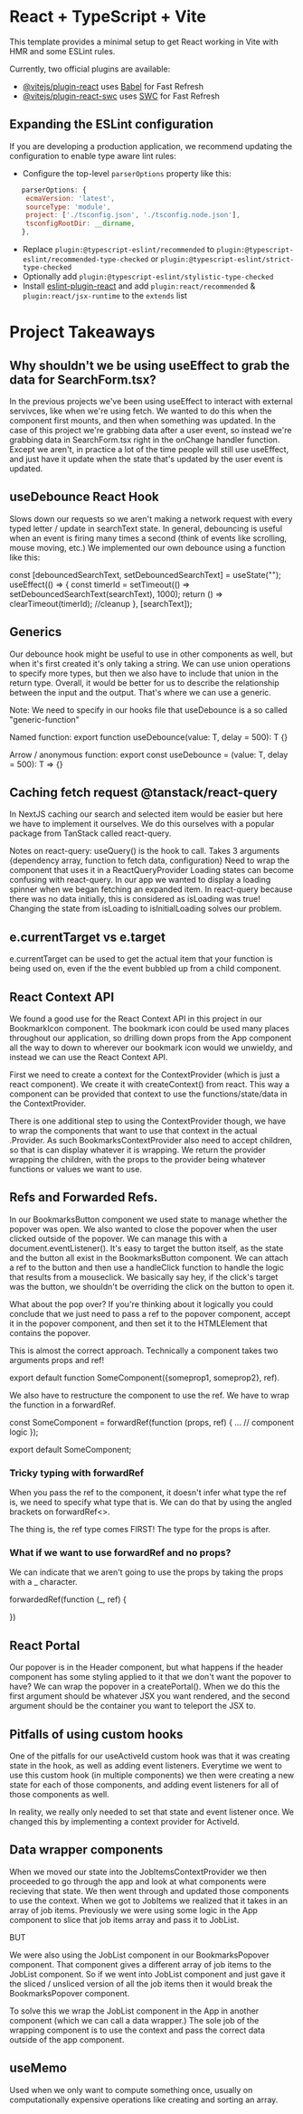 # React + TypeScript + Vite

This template provides a minimal setup to get React working in Vite with HMR and some ESLint rules.

Currently, two official plugins are available:

- [@vitejs/plugin-react](https://github.com/vitejs/vite-plugin-react/blob/main/packages/plugin-react/README.md) uses [Babel](https://babeljs.io/) for Fast Refresh
- [@vitejs/plugin-react-swc](https://github.com/vitejs/vite-plugin-react-swc) uses [SWC](https://swc.rs/) for Fast Refresh

## Expanding the ESLint configuration

If you are developing a production application, we recommend updating the configuration to enable type aware lint rules:

- Configure the top-level `parserOptions` property like this:

```js
   parserOptions: {
    ecmaVersion: 'latest',
    sourceType: 'module',
    project: ['./tsconfig.json', './tsconfig.node.json'],
    tsconfigRootDir: __dirname,
   },
```

- Replace `plugin:@typescript-eslint/recommended` to `plugin:@typescript-eslint/recommended-type-checked` or `plugin:@typescript-eslint/strict-type-checked`
- Optionally add `plugin:@typescript-eslint/stylistic-type-checked`
- Install [eslint-plugin-react](https://github.com/jsx-eslint/eslint-plugin-react) and add `plugin:react/recommended` & `plugin:react/jsx-runtime` to the `extends` list

# Project Takeaways

## Why shouldn't we be using useEffect to grab the data for SearchForm.tsx?

In the previous projects we've been using useEffect to interact with external servivces, like when we're using fetch. We wanted to do this when the component first mounts, and then when something was updated. In the case of this project we're grabbing data after a user event, so instead we're grabbing data in SearchForm.tsx right in the onChange handler function. Except we aren't, in practice a lot of the time people will still use useEffect, and just have it update when the state that's updated by the user event is updated.

## useDebounce React Hook

Slows down our requests so we aren't making a network request with every typed letter / update in searchText state. In general, debouncing is useful when an event is firing many times a second (think of events like scrolling, mouse moving, etc.) We implemented our own debounce using a function like this:

const [debouncedSearchText, setDebouncedSearchText] = useState("");
useEffect(() => {
const timerId = setTimeout(() => setDebouncedSearchText(searchText), 1000);
return () => clearTimeout(timerId); //cleanup
}, [searchText]);

## Generics

Our debounce hook might be useful to use in other components as well, but when it's first created it's only taking a string. We can use union operations to specify more types, but then we also have to include that union in the return type. Overall, it would be better for us to describe the relationship between the input and the output. That's where we can use a generic.

Note: We need to specify in our hooks file that useDebounce is a so called "generic-function"

Named function:
export function useDebounce<T>(value: T, delay = 500): T {}

Arrow / anonymous function:
export const useDebounce = <T>(value: T, delay = 500): T => {}

## Caching fetch request @tanstack/react-query

In NextJS caching our search and selected item would be easier but here we have to implement it ourselves. We do this ourselves with a popular package from TanStack called react-query.

Notes on react-query:
useQuery() is the hook to call.
Takes 3 arguments {dependency array, function to fetch data, configuration}
Need to wrap the component that uses it in a ReactQueryProvider
Loading states can become confusing with react-query. In our app we wanted to display a loading spinner when we began fetching an expanded item. In react-query because there was no data initially, this is considered as isLoading was true! Changing the state from isLoading to isInitialLoading solves our problem.

## e.currentTarget vs e.target

e.currentTarget can be used to get the actual item that your function is being used on, even if the the event bubbled up from a child component.

## React Context API

We found a good use for the React Context API in this project in our BookmarkIcon component. The bookmark icon could be used many places throughout our application, so drilling down props from the App component all the way to down to wherever our bookmark icon would we unwieldy, and instead we can use the React Context API.

First we need to create a context for the ContextProvider (which is just a react component). We create it with createContext() from react. This way a component can be provided that context to use the functions/state/data in the ContextProvider.

There is one additional step to using the ContextProvider though, we have to wrap the components that want to use that context in the actual .Provider. As such BookmarksContextProvider also need to accept children, so that is can display whatever it is wrapping. We return the provider wrapping the children, with the props to the provider being whatever functions or values we want to use.

## Refs and Forwarded Refs.

In our BookmarksButton component we used state to manage whether the popover was open. We also wanted to close the popover when the user clicked outside of the popover. We can manage this with a document.eventListener(). It's easy to target the button itself, as the state and the button all exist in the BookmarksButton component. We can attach a ref to the button and then use a handleClick function to handle the logic that results from a mouseclick. We basically say hey, if the click's target was the button, we shouldn't be overriding the click on the button to open it.

What about the pop over? If you're thinking about it logically you could conclude that we just need to pass a ref to the popover component, accept it in the popover component, and then set it to the HTMLElement that contains the popover.

This is almost the correct approach. Technically a component takes two arguments props and ref!

export default function SomeComponent({someprop1, someprop2}, ref).

We also have to restructure the component to use the ref. We have to wrap the function in a forwardRef.

const SomeComponent = forwardRef(function (props, ref) {
... // component logic
});

export default SomeComponent;

### Tricky typing with forwardRef

When you pass the ref to the component, it doesn't infer what type the ref is, we need to specify what type that is. We can do that by using the angled brackets on forwardRef<>.

The thing is, the ref type comes FIRST! The type for the props is after.

### What if we want to use forwardRef and no props?

We can indicate that we aren't going to use the props by taking the props with a \_ character.

forwardedRef<HTMLDivElement>(function (\_, ref) {

})

## React Portal

Our popover is in the Header component, but what happens if the header component has some styling applied to it that we don't want the popover to have? We can wrap the popover in a createPortal(). When we do this the first argument should be whatever JSX you want rendered, and the second argument should be the container you want to teleport the JSX to.

## Pitfalls of using custom hooks

One of the pitfalls for our useActiveId custom hook was that it was creating state in the hook, as well as adding event listeners. Everytime we went to use this custom hook (in multiple components) we then were creating a new state for each of those components, and adding event listeners for all of those components as well.

In reality, we really only needed to set that state and event listener once. We changed this by implementing a context provider for ActiveId.

## Data wrapper components

When we moved our state into the JobItemsContextProvider we then proceeded to go through the app and look at what components were recieving that state. We then went through and updated those components to use the context. When we got to JobItems we realized that it takes in an array of job items. Previously we were using some logic in the App component to slice that job items array and pass it to JobList.

BUT

We were also using the JobList component in our BookmarksPopover component. That component gives a different array of job items to the JobList component. So if we went into JobList component and just gave it the sliced / unsliced version of all the job items then it would break the BookmarksPopover component.

To solve this we wrap the JobList component in the App in another component (which we can call a data wrapper.) The sole job of the wrapping component is to use the context and pass the correct data outside of the app component.

## useMemo

Used when we only want to compute something once, usually on computationally expensive operations like creating and sorting an array.
